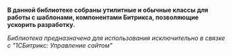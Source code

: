**В данной библиотеке собраны утилитные и обычные классы для работы с шаблонами, компонентами Битрикса, позволяющие ускорить разработку.**

_Библиотека предназначена для использования исключительно в связке с "1СБитрикс: Управление сайтом"_
